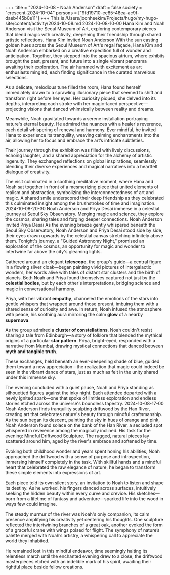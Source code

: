 +++
title = "2024-10-08 - Noah Anderson"
draft = false
society = "crescent-2024-10-04"
persons = ["9fd19710-ee85-48ea-ac9f-daeb445b0e11"]
+++
This is /Users/joonheekim/Projects/hugo/my-hugo-site/content/activity/2024-10-08.md
2024-10-08-10-00
Hana Kim and Noah Anderson visit the Seoul Museum of Art, exploring contemporary pieces that blend magic with creativity, deepening their friendship through shared artistic reflections.
Hana Kim invited Noah Anderson
With the sun casting golden hues across the Seoul Museum of Art's regal façade, Hana Kim and Noah Anderson embarked on a creative expedition full of wonder and anticipation. Together, they stepped into the spacious atrium, where exhibits brought the past, present, and future into a single vibrant panorama awaiting their exploration. The air hummed with excitement as art enthusiasts mingled, each finding significance in the curated marvelous selections.

As a delicate, melodious tune filled the room, Hana found herself immediately drawn to a sprawling illusionary piece that seemed to shift and transform right before her eyes. Her curiosity piqued, she delved into its depths, interpreting each stroke with her magic-laced perspective—projecting visions that danced whimsically between reality and dreams.

Meanwhile, Noah gravitated towards a serene installation portraying nature's eternal beauty. He admired the nuances with a healer's reverence, each detail whispering of renewal and harmony. Ever mindful, he invited Hana to experience its tranquility, weaving calming enchantments into the air, allowing her to focus and embrace the art’s intricate subtleties.

Their journey through the exhibition was filled with lively discussions, echoing laughter, and a shared appreciation for the alchemy of artistic ingenuity. They exchanged reflections on global inspirations, seamlessly blending their diverse experiences and magical narratives into a heartfelt dialogue of creativity.

The visit culminated in a soothing meditative moment, where Hana and Noah sat together in front of a mesmerizing piece that united elements of realism and abstraction, symbolizing the interconnectedness of art and magic. A shared smile underscored their deep friendship as they celebrated this culminated insight among the brushstrokes of time and imagination.
2024-10-08-20-30
Noah Anderson and Priya Desai immerse in a celestial journey at Seoul Sky Observatory. Merging magic and science, they explore the cosmos, sharing tales and forging deeper connections.
Noah Anderson invited Priya Desai
As the evening breeze gently whispered beneath the Seoul Sky Observatory, Noah Anderson and Priya Desai stood side by side, their eyes drawn upwards by the celestial canvas stretching infinitely above them. Tonight's journey, a "Guided Astronomy Night," promised an exploration of the cosmos, an opportunity for magic and wonder to intertwine far above the city's gleaming lights. 

Gathered around an elegant **telescope**, the group's guide—a central figure in a flowing silver cloak—began painting vivid pictures of intergalactic wonders, her words alive with tales of distant star clusters and the birth of planets. Both Noah and Priya found themselves captured not just by the **celestial bodies**, but by each other's interpretations, bridging science and magic in conversational harmony.

Priya, with her vibrant **empathy**, channeled the emotions of the stars into gentle whispers that wrapped around those present, imbuing them with a shared sense of curiosity and awe. In return, Noah infused the atmosphere with peace, his soothing aura mirroring the calm **glow** of a nearby **supernova**.

As the group admired a **cluster of constellations**, Noah couldn't resist sharing a tale from Edinburgh—a story of folklore that blended the mythical origins of a particular **star pattern**. Priya, bright-eyed, responded with a narrative from Mumbai, drawing mystical connections that danced between **myth and tangible truth**.

These exchanges, held beneath an ever-deepening shade of blue, guided them toward a new appreciation—the realization that magic could indeed be seen in the vibrant dance of stars, just as much as felt in the unity shared under this immense sky.

The evening concluded with a quiet pause, Noah and Priya standing as silhouetted figures against the inky night. Each attendee departed with a newly ignited spark—one that spoke of limitless exploration and endless stories etched across the universe's boundless tapestry.
2024-10-08-17-00
Noah Anderson finds tranquility sculpting driftwood by the Han River, creating art that celebrates nature's beauty through mindful craftsmanship.
As the sun began its descent, painting the sky in hues of orange and pink, Noah Anderson found solace on the bank of the Han River, a secluded spot whispered in reverence among the magically inclined. His task for the evening: Mindful Driftwood Sculpture. The rugged, natural pieces lay scattered around him, aged by the river's embrace and softened by time.

Evoking both childhood wonder and years spent honing his abilities, Noah approached the driftwood with a sense of purpose and introspection, immersing himself completely in the task. With skillful hands and a mindful heart that celebrated the raw elegance of nature, he began to transform these simple elements into expressions of art.

Each piece told its own silent story, an invitation to Noah to listen and shape its destiny. As he worked, his fingers danced across surfaces, intuitively seeking the hidden beauty within every curve and crevice. His sketches—born from a lifetime of fantasy and adventure—sparked life into the wood in ways few could imagine. 

The steady murmur of the river was Noah's only companion, its calm presence amplifying his creativity yet centering his thoughts. One sculpture reflected the intertwining branches of a great oak, another evoked the form of a graceful crane with wings poised for flight. The symphony of nature’s palette merged with Noah’s artistry, a whispering call to appreciate the world they inhabited.

He remained lost in this mindful endeavor, time seemingly halting its relentless march until the enchanted evening drew to a close, the driftwood masterpieces etched with an indelible mark of his spirit, awaiting their rightful place beside fellow creations.
